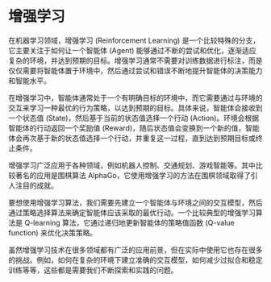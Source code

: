 # 增强学习
在机器学习领域，增强学习 (Reinforcement Learning) 是一个比较特殊的分支，它主要关注于如何让一个智能体 (Agent) 能够通过不断的尝试和优化，逐渐适应复杂的环境，并达到预期的目标。增强学习通常不需要对训练数据进行标注，而是仅仅需要将智能体置于环境中，然后通过尝试和错误不断地提升智能体的决策能力和智能水平。

在增强学习中，智能体通常处于一个有明确目标的环境中，而它需要通过与环境的交互来学习一种最优的行为策略，以达到预期的目标。具体来说，智能体会接收到一个状态值 (State)，然后基于当前的状态值选择一个行动 (Action)。环境会根据智能体的行动返回一个奖励值 (Reward)，随后状态值会变换到一个新的值，智能体会再次基于新的状态值选择一个行动，并重复这一过程，直到达到预期目标或终止条件。

增强学习广泛应用于各种领域，例如机器人控制、交通规划、游戏智能等。其中比较著名的应用是围棋算法 AlphaGo，它使用增强学习的方法在围棋领域取得了引人注目的成就。

要想使用增强学习算法，我们需要先建立一个智能体与环境之间的交互模型，然后通过策略选择算法来确定智能体应该采取的最优行动。一个比较典型的增强学习算法是 Q-learning 算法，它通过递归地更新智能体的策略值函数 (Q-value function) 来优化决策策略。

虽然增强学习技术在很多领域都有广泛的应用前景，但在实际中使用它也存在很多的挑战。例如，如何在复杂的环境下建立准确的交互模型，如何减少过拟合和稳定训练等等，这些都是需要我们不断探索和实践的问题。